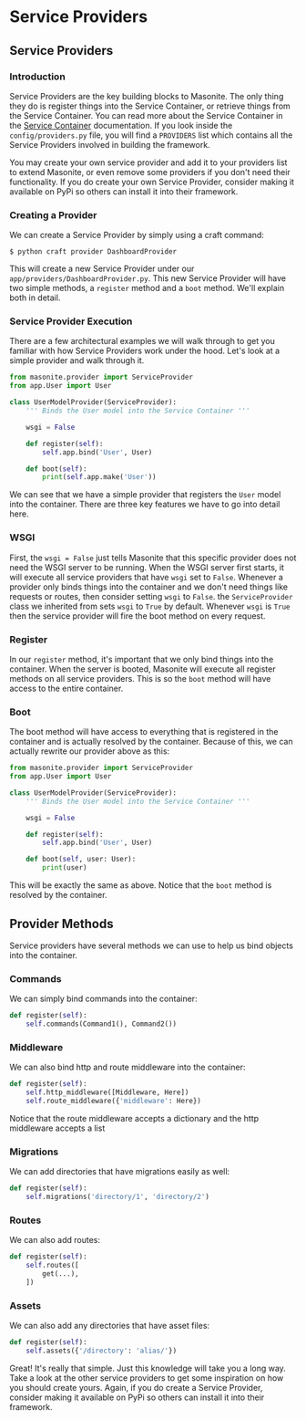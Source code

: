 # Service Providers

## Service Providers

### Introduction

Service Providers are the key building blocks to Masonite. The only thing they do is register things into the Service Container, or retrieve things from the Service Container. You can read more about the Service Container in the [Service Container](service-container.md) documentation. If you look inside the `config/providers.py` file, you will find a `PROVIDERS` list which contains all the Service Providers involved in building the framework.

You may create your own service provider and add it to your providers list to extend Masonite, or even remove some providers if you don't need their functionality. If you do create your own Service Provider, consider making it available on PyPi so others can install it into their framework.

### Creating a Provider

We can create a Service Provider by simply using a craft command:

```text
$ python craft provider DashboardProvider
```

This will create a new Service Provider under our `app/providers/DashboardProvider.py`. This new Service Provider will have two simple methods, a `register` method and a `boot` method. We'll explain both in detail.

### Service Provider Execution

There are a few architectural examples we will walk through to get you familiar with how Service Providers work under the hood. Let's look at a simple provider and walk through it.

```python
from masonite.provider import ServiceProvider
from app.User import User

class UserModelProvider(ServiceProvider):
    ''' Binds the User model into the Service Container '''

    wsgi = False 

    def register(self):
        self.app.bind('User', User)

    def boot(self):
        print(self.app.make('User'))
```

We can see that we have a simple provider that registers the `User` model into the container. There are three key features we have to go into detail here.

### WSGI

First, the `wsgi = False` just tells Masonite that this specific provider does not need the WSGI server to be running. When the WSGI server first starts, it will execute all service providers that have `wsgi` set to `False`. Whenever a provider only binds things into the container and we don't need things like requests or routes, then consider setting `wsgi` to `False`. the `ServiceProvider` class we inherited from sets `wsgi` to `True` by default. Whenever `wsgi` is `True` then the service provider will fire the boot method on every request.

### Register

In our `register` method, it's important that we only bind things into the container. When the server is booted, Masonite will execute all register methods on all service providers. This is so the `boot` method will have access to the entire container.

### Boot

The boot method will have access to everything that is registered in the container and is actually resolved by the container. Because of this, we can actually rewrite our provider above as this:

```python
from masonite.provider import ServiceProvider
from app.User import User

class UserModelProvider(ServiceProvider):
    ''' Binds the User model into the Service Container '''

    wsgi = False 

    def register(self):
        self.app.bind('User', User)

    def boot(self, user: User):
        print(user)
```

This will be exactly the same as above. Notice that the `boot` method is resolved by the container.

## Provider Methods

Service providers have several methods we can use to help us bind objects into the container.

### Commands

We can simply bind commands into the container:

```python
def register(self):
    self.commands(Command1(), Command2())
```

### Middleware

We can also bind http and route middleware into the container:

```python
def register(self):
    self.http_middleware([Middleware, Here])
    self.route_middleware({'middleware': Here})
```

Notice that the route middleware accepts a dictionary and the http middleware accepts a list

### Migrations

We can add directories that have migrations easily as well:

```python
def register(self):
    self.migrations('directory/1', 'directory/2')
```

### Routes

We can also add routes:

```python
def register(self):
    self.routes([
        get(...),
    ])
```

### Assets

We can also add any directories that have asset files:

```python
def register(self):
    self.assets({'/directory': 'alias/'})
```

Great! It's really that simple. Just this knowledge will take you a long way. Take a look at the other service providers to get some inspiration on how you should create yours. Again, if you do create a Service Provider, consider making it available on PyPi so others can install it into their framework.

